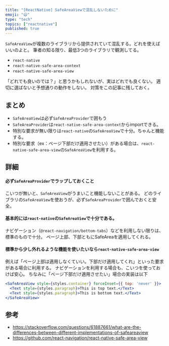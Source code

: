 ```yaml
---
title: "[ReactNative] SafeAreaViewで混乱しないために"
emoji: "😃"
type: "tech"
topics: ["reactnative"]
published: true
---
```


`SafeAreaView`が複数のライブラリから提供されていて混乱する。どれを使えばいいのよと。
筆者の知る限り、最低3つのライブラリで観測してる。
- `react-native`
- `react-native-safe-area-context`
- `react-native-safe-area-view`

「どれでも良いのでは？」と思うかもしれないが、実はどれでも良くない。
適切に選ばないと予想通りの動作をしない。
対策をこの記事に残しておく。

まとめ
----
- `SafeAreaView`は必ず`SafeAreaProvider`で囲もう
- `SafeAreaProvider`は`react-native-safe-area-context`からimportできる。
- 特別な要求が無い限りは`react-native`の`SafeAreaView`で十分。ちゃんと機能する。
- 特別な要求（ex：ページ下部だけ適用させたい）がある場合は、`react-native-safe-area-view`の`SafeAreaView`を利用する。


詳細
---
#### 必ず`SafeAreaProvider`でラップしておくこと

こいつが無いと、`SafeAreaView`がうまいこと機能しないことがある。
どのライブラリの`SafeAreaView`を使おうが、必ず`SafeAreaProvider`で囲んでおくと安全。


#### 基本的には`react-native`の`SafeAreaView`で十分である。
ナビゲーション（`@react-navigation/bottom-tabs`）などを利用しない限りは、標準のもので十分。
ページ上部、下部ともにSafeAreaを適用してくれる。

#### 標準から少し外れるような機能を使いたいなら`react-native-safe-area-view`
例えば「ページ上部は適用しなくていい。下部だけ適用してくれ」といった要求がある場合に利用する。
ナビゲーションを利用する場合も、こいつを使っておけば安心。
ちなみに「ページ下部だけ適用させたい」場合の実装は以下
```jsx
<SafeAreaView style={styles.container} forceInset={{ top: 'never' }}>
  <Text style={styles.paragraph}>This is top text.</Text>
  <Text style={styles.paragraph}>This is bottom text.</Text>
</SafeAreaView>
```

## 参考
- https://stackoverflow.com/questions/61887661/what-are-the-differences-between-different-implementations-of-safeareaview
- https://github.com/react-navigation/react-native-safe-area-view